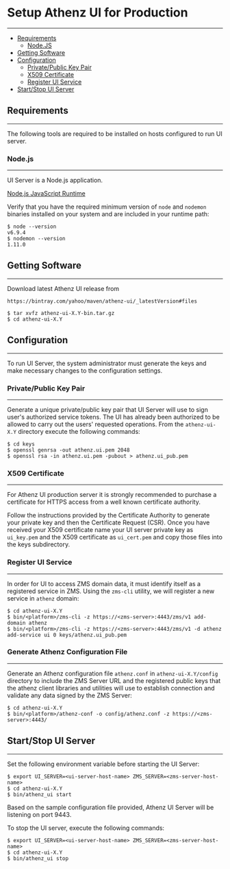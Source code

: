 # Setup Athenz UI for Production
--------------------------------

* [Requirements](#requirements)
    * [Node.JS](#nodejs)
* [Getting Software](#getting-software)
* [Configuration](#configuration)
    * [Private/Public Key Pair](#privatepublic-key-pair)
    * [X509 Certificate](#x509-certificate)
    * [Register UI Service](#register-ui-service)
* [Start/Stop UI Server](#startstop-ui-server)

## Requirements
---------------

The following tools are required to be installed on hosts
configured to run UI server.

### Node.js
-----------

UI Server is a Node.js application.

[Node.js JavaScript Runtime](https://nodejs.org/en/)

Verify that you have the required minimum version of `node` and
`nodemon` binaries installed on your system and are included
in your runtime path:

```shell
$ node --version
v6.9.4
$ nodemon --version
1.11.0
```

## Getting Software
-------------------

Download latest Athenz UI release from

```
https://bintray.com/yahoo/maven/athenz-ui/_latestVersion#files
```

```shell
$ tar xvfz athenz-ui-X.Y-bin.tar.gz
$ cd athenz-ui-X.Y
```

## Configuration
----------------

To run UI Server, the system administrator must generate the keys
and make necessary changes to the configuration settings.

### Private/Public Key Pair
---------------------------

Generate a unique private/public key pair that UI Server will use
to sign user's authorized service tokens. The UI has already been
authorized to be allowed to carry out the users' requested
operations. From the `athenz-ui-X.Y` directory execute the following
commands:

```shell
$ cd keys
$ openssl genrsa -out athenz.ui.pem 2048
$ openssl rsa -in athenz.ui.pem -pubout > athenz.ui_pub.pem
```

### X509 Certificate
--------------------

For Athenz UI production server it is strongly recommended
to purchase a certificate for HTTPS access from a well known
certificate authority.

Follow the instructions provided by the Certificate Authority to
generate your private key and then the Certificate Request (CSR).
Once you have received your X509 certificate name your UI
server private key as `ui_key.pem` and the X509 certificate
as `ui_cert.pem` and copy those files into the keys subdirectory.

### Register UI Service
------------------------

In order for UI to access ZMS domain data, it must identify itself
as a registered service in ZMS. Using the `zms-cli` utility, we will
register a new service in `athenz` domain:

```shell
$ cd athenz-ui-X.Y
$ bin/<platform>/zms-cli -z https://<zms-server>:4443/zms/v1 add-domain athenz
$ bin/<platform>/zms-cli -z https://<zms-server>:4443/zms/v1 -d athenz add-service ui 0 keys/athenz.ui_pub.pem
```

### Generate Athenz Configuration File
--------------------------------------

Generate an Athenz configuration file `athenz.conf` in `athenz-ui-X.Y/config`
directory to include the ZMS Server URL and the registered public keys that the
athenz client libraries and utilities will use to establish connection and validate any
data signed by the ZMS Server:

```shell
$ cd athenz-ui-X.Y
$ bin/<platform>/athenz-conf -o config/athenz.conf -z https://<zms-server>:4443/
```

## Start/Stop UI Server
-----------------------

Set the following environment variable before starting the UI Server:

```shell
$ export UI_SERVER=<ui-server-host-name> ZMS_SERVER=<zms-server-host-name>
$ cd athenz-ui-X.Y
$ bin/athenz_ui start
```

Based on the sample configuration file provided, Athenz UI Server will be listening
on port 9443.

To stop the UI server, execute the following commands:

```shell
$ export UI_SERVER=<ui-server-host-name> ZMS_SERVER=<zms-server-host-name>
$ cd athenz-ui-X.Y
$ bin/athenz_ui stop
```
